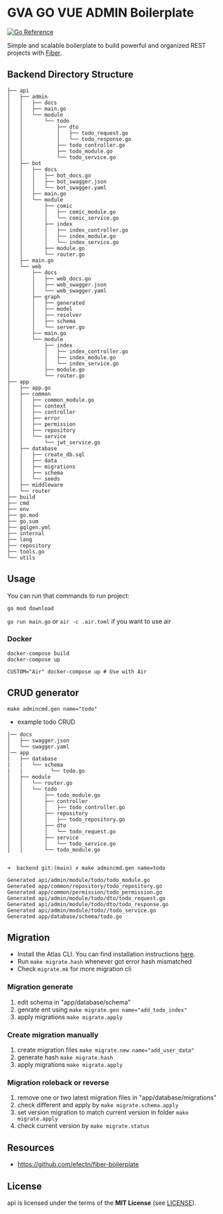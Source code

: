 # GVA GO VUE ADMIN Boilerplate

[![Go Reference](<https://pkg.go.dev/badge/api().svg>)](https://pkg.go.dev/api)

Simple and scalable boilerplate to build powerful and organized REST projects with [Fiber](https://github.com/gofiber/fiber).

## Backend Directory Structure

```
├── api
│   ├── admin
│   │   ├── docs
│   │   ├── main.go
│   │   └── module
│   │       └── todo
│   │           ├── dto
│   │           │   ├── todo_request.go
│   │           │   └── todo_response.go
│   │           ├── todo_controller.go
│   │           ├── todo_module.go
│   │           └── todo_service.go
│   ├── bot
│   │   ├── docs
│   │   │   ├── bot_docs.go
│   │   │   ├── bot_swagger.json
│   │   │   └── bot_swagger.yaml
│   │   ├── main.go
│   │   └── module
│   │       ├── comic
│   │       │   ├── comic_module.go
│   │       │   └── comic_service.go
│   │       ├── index
│   │       │   ├── index_controller.go
│   │       │   ├── index_module.go
│   │       │   └── index_service.go
│   │       ├── module.go
│   │       └── router.go
│   ├── main.go
│   └── web
│       ├── docs
│       │   ├── web_docs.go
│       │   ├── web_swagger.json
│       │   └── web_swagger.yaml
│       ├── graph
│       │   ├── generated
│       │   ├── model
│       │   ├── resolver
│       │   ├── schema
│       │   └── server.go
│       ├── main.go
│       └── module
│           ├── index
│           │   ├── index_controller.go
│           │   ├── index_module.go
│           │   └── index_service.go
│           ├── module.go
│           └── router.go
├── app
│   ├── app.go
│   ├── common
│   │   ├── common_module.go
│   │   ├── context
│   │   ├── controller
│   │   ├── error
│   │   ├── permission
│   │   ├── repository
│   │   └── service
│   │       └── jwt_service.go
│   ├── database
│   │   ├── create_db.sql
│   │   ├── data
│   │   ├── migrations
│   │   ├── schema
│   │   └── seeds
│   ├── middleware
│   └── router
├── build
├── cmd
├── env
├── go.mod
├── go.sum
├── gqlgen.yml
├── internal
├── lang
├── repository
├── tools.go
└── utils
```

## Usage

You can run that commands to run project:

`go mod download`

`go run main.go` or `air -c .air.toml` if you want to use air

### Docker

```shell
docker-compose build
docker-compose up

CUSTOM="Air" docker-compose up # Use with Air
```

## CRUD generator

`make admincmd.gen name="todo" `

- example todo CRUD

```
│── docs
│   ├── swagger.json
│   └── swagger.yaml
│── app
│   ├── database
|   |   └── schema
|   |         └── todo.go
│   ├── module
│   │   └── router.go
│   │   └── todo
│   │       ├── todo_module.go
│   │       ├── controller
│   │       │   ├── todo_controller.go
│   │       ├── repository
│   │       │   ├── todo_repository.go
│   │       ├── dto
│   │       │   └── todo_request.go
│   │       ├── service
│   │       │   └── todo_service.go
│   │       └── todo_module.go


➜  backend git:(main) ✗ make admincmd.gen name=todo

Generated api/admin/module/todo/todo_module.go
Generated app/common/repository/todo_repository.go
Generated app/common/permission/todo_permission.go
Generated api/admin/module/todo/dto/todo_request.go
Generated api/admin/module/todo/dto/todo_response.go
Generated api/admin/module/todo//todo_service.go
Generated app/database/schema/todo.go

```

## Migration

- Install the Atlas CLI. You can find installation instructions [here](https://atlasgo.io/integrations/go-sdk).
- Run `make migrate.hash` whenever got error hash mismatched
- Check `migrate.mk` for more migration cli

### Migration generate

1. edit schema in "app/database/schema"
2. genrate ent using `make migrate.gen name="add_todo_index"`
3. apply migrations `make migrate.apply`

### Create migration manually

1. create migration files `make migrate.new name="add_user_data"`
2. generate hash `make migrate.hash`
3. apply migrations `make migrate.apply`

### Migration roleback or reverse

1. remove one or two latest migration files in "app/database/migrations"
2. check different and apply by `make migrate.schema.apply`
3. set version migration to match current version in folder `make migrate.apply`
4. check current version by `make migrate.status`

## Resources

- https://github.com/efectn/fiber-boilerplate

## License

api is licensed under the terms of the **MIT License** (see [LICENSE](LICENSE)).
